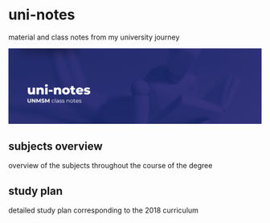 # uni-notes
material and class notes from my university journey

![banner](assets/banner.png)

## subjects overview
overview of the subjects throughout the course of the degree

## study plan
detailed study plan corresponding to the 2018 curriculum



